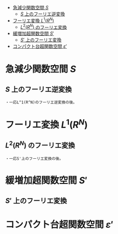 
- [急減少関数空間 $S$](#急減少関数空間-s)
  - [$S$ 上のフーリエ逆変換](#s-上のフーリエ逆変換)
- [フーリエ変換 $L^1(R^N)$](#フーリエ変換-l1rn)
  - [$L^2(R^N)$ のフーリエ変換](#l2rn-のフーリエ変換)
- [緩増加超関数空間 $S'$](#緩増加超関数空間-s)
  - [$S'$ 上のフーリエ変換](#s-上のフーリエ変換)
- [コンパクト台超関数空間 $ε'$](#コンパクト台超関数空間-ε)



# 急減少関数空間 $S$


## $S$ 上のフーリエ逆変換

    ・一応L^1(R^N)のフーリエ逆変換の後。

# フーリエ変換 $L^1(R^N)$

## $L^2(R^N)$ のフーリエ変換

    ・一応S'上のフーリエ変換の後。

# 緩増加超関数空間 $S'$

## $S'$ 上のフーリエ変換

# コンパクト台超関数空間 $ε'$

